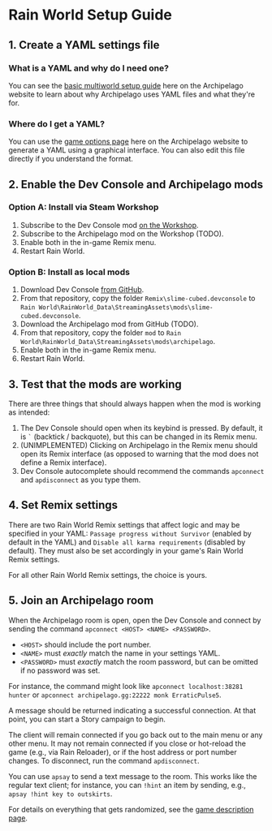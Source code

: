 # Rain World Setup Guide

## 1. Create a YAML settings file
### What is a YAML and why do I need one?
You can see the [basic multiworld setup guide](/tutorial/Archipelago/setup/en) here on the Archipelago website to learn 
about why Archipelago uses YAML files and what they're for.

### Where do I get a YAML?
You can use the [game options page](/games/Risk%20of%20Rain%202/player-options) here on the Archipelago 
website to generate a YAML using a graphical interface.
You can also edit this file directly if you understand the format.

## 2. Enable the Dev Console and Archipelago mods

### Option A: Install via Steam Workshop

1. Subscribe to the Dev Console mod
[on the Workshop](https://steamcommunity.com/sharedfiles/filedetails/?id=2920528044).
2. Subscribe to the Archipelago mod on the Workshop (TODO).
3. Enable both in the in-game Remix menu.
4. Restart Rain World.

### Option B: Install as local mods

1. Download Dev Console [from GitHub](https://github.com/SlimeCubed/DevConsole).
2. From that repository, copy the folder `Remix\slime-cubed.devconsole`
to `Rain World\RainWorld_Data\StreamingAssets\mods\slime-cubed.devconsole`.
3. Download the Archipelago mod from GitHub (TODO).
4. From that repository, copy the folder `mod`
to `Rain World\RainWorld_Data\StreamingAssets\mods\archipelago`.
5. Enable both in the in-game Remix menu.
6. Restart Rain World.

## 3. Test that the mods are working

There are three things that should always happen when the mod is working as intended:
1. The Dev Console should open when its keybind is pressed.
By default, it is <code>`</code> (backtick / backquote),
but this can be changed in its Remix menu.
2. (UNIMPLEMENTED) Clicking on Archipelago in the Remix menu should open its Remix interface
(as opposed to warning that the mod does not define a Remix interface).
3. Dev Console autocomplete should recommend the commands `apconnect` and `apdisconnect` as you type them.

## 4. Set Remix settings

There are two Rain World Remix settings that affect logic and may be specified in your YAML:
`Passage progress without Survivor` (enabled by default in the YAML)
and `Disable all karma requirements` (disabled by default).
They must also be set accordingly in your game's Rain World Remix settings.

For all other Rain World Remix settings, the choice is yours.

## 5. Join an Archipelago room

When the Archipelago room is open, open the Dev Console and connect by sending the command
`apconnect <HOST> <NAME> <PASSWORD>`.
- `<HOST>` should include the port number.
- `<NAME>` must *exactly* match the name in your settings YAML.
- `<PASSWORD>` must *exactly* match the room password, but can be omitted if no password was set.

For instance, the command might look like `apconnect localhost:38281 hunter`
or `apconnect archipelago.gg:22222 monk ErraticPulse5`.

A message should be returned indicating a successful connection.
At that point, you can start a Story campaign to begin.

The client will remain connected if you go back out to the main menu or any other menu.
It may not remain connected if you close or hot-reload the game (e.g., via Rain Reloader),
or if the host address or port number changes.
To disconnect, run the command `apdisconnect`.

You can use `apsay` to send a text message to the room.
This works like the regular text client;
for instance, you can `!hint` an item by sending, e.g.,
`apsay !hint key to outskirts`.

For details on everything that gets randomized,
see the [game description page](en_Rain%20World.md).